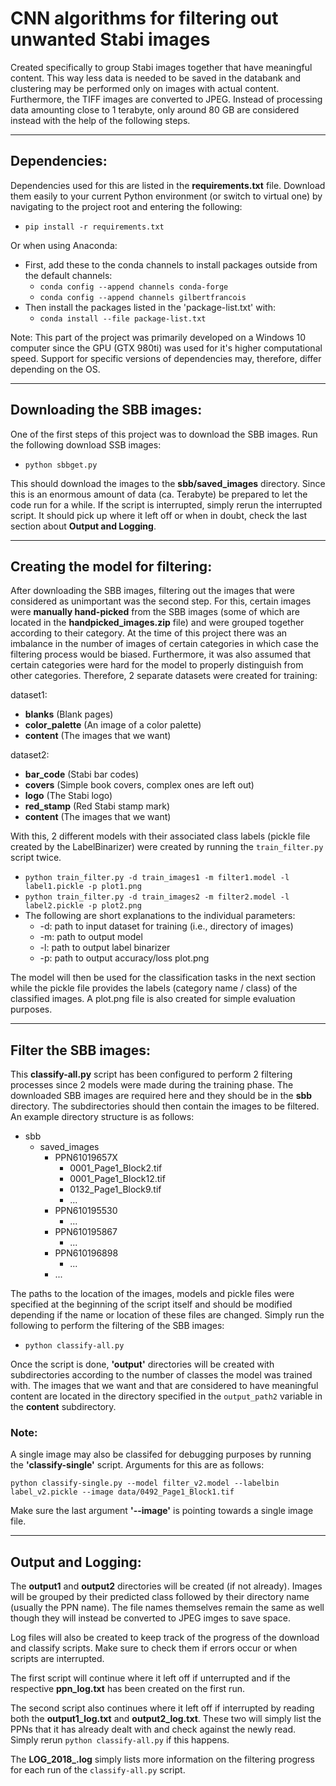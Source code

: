 # CNN algorithms for filtering out unwanted Stabi images
Created specifically to group Stabi images together that have meaningful content. This way less data is needed to be saved in the databank and clustering may be performed only on images with actual content. Furthermore, the TIFF images are converted to JPEG. Instead of processing data amounting close to 1 terabyte, only around 80 GB are considered instead with the help of the following steps.

---
## Dependencies:
Dependencies used for this are listed in the **requirements.txt** file. Download them easily to your current Python environment (or switch to virtual one) by navigating to the project root and entering the following:
* `pip install -r requirements.txt`

Or when using Anaconda:
* First, add these to the conda channels to install packages outside from the default channels:
    * `conda config --append channels conda-forge`
    * `conda config --append channels gilbertfrancois`
* Then install the packages listed in the 'package-list.txt' with:
    * `conda install --file package-list.txt`

Note: This part of the project was primarily developed on a Windows 10 computer since the GPU (GTX 980ti) was used for it's higher computational speed. Support for specific versions of dependencies may, therefore, differ depending on the OS.

---
## Downloading the SBB images:

One of the first steps of this project was to download the SBB images. Run the following download SSB images:
* `python sbbget.py`

This should download the images to the **sbb/saved_images** directory. Since this is an enormous amount of data (ca.  Terabyte) be prepared to let the code run for a while. If the script is interrupted, simply rerun the interrupted script. It should pick up where it left off or when in doubt, check the last section about **Output and Logging**.

---
## Creating the model for filtering:

After downloading the SBB images, filtering out the images that were considered as unimportant was the second step. For this, certain images were **manually hand-picked** from the SBB images (some of which are located in the **handpicked_images.zip** file) and were grouped together according to their category. At the time of this project there was an imbalance in the number of images of certain categories in which case the filtering process would be biased. Furthermore, it was also assumed that certain categories were hard for the model to properly distinguish from other categories. Therefore, 2 separate datasets were created for training:

dataset1:

* **blanks** (Blank pages)
* **color_palette** (An image of a color palette)
* **content** (The images that we want) 

dataset2:
* **bar_code** (Stabi bar codes)
* **covers** (Simple book covers, complex ones are left out)
* **logo** (The Stabi logo)
* **red_stamp** (Red Stabi stamp mark)
* **content** (The images that we want)

With this, 2 different models with their associated class labels (pickle file created by the LabelBinarizer) were created by running the `train_filter.py` script twice.

* `python train_filter.py -d train_images1 -m filter1.model -l label1.pickle -p plot1.png`
* `python train_filter.py -d train_images2 -m filter2.model -l label2.pickle -p plot2.png`
* The following are short explanations to the individual parameters:
    * -d: path to input dataset for training (i.e., directory of images)
    * -m: path to output model
    * -l: path to output label binarizer
    * -p: path to output accuracy/loss plot.png

The model will then be used for the classification tasks in the next section while the pickle file provides the labels (category name / class) of the classified images. A plot.png file is also created for simple evaluation purposes. 

---
## Filter the SBB images:

This **classify-all.py** script has been configured to perform 2 filtering processes since 2 models were made during the training phase. The downloaded SBB images are required here and they should be in the **sbb** directory.  The subdirectories should then contain the images to be filtered. An example directory structure is as follows:

* sbb
    * saved_images
        * PPN61019657X
            * 0001_Page1_Block2.tif
            * 0001_Page1_Block12.tif
            * 0132_Page1_Block9.tif
            * ...
        * PPN610195530
            * ...
        * PPN610195867
            * ...
        * PPN610196898
            * ...
        * ...


The paths to the location of the images, models and pickle files were specified at the beginning of the script itself and should be modified depending if the name or location of these files are changed.
Simply run the following to perform the filtering of the SBB images:
* `python classify-all.py` 

Once the script is done, **'output'** directories will be created with subdirectories according to the number of classes the model was trained with. The images that we want and that are considered to have meaningful content are located in the directory specified in the `output_path2` variable in the **content** subdirectory.


### Note:
A single image may also be classifed for debugging purposes by running the **'classify-single'** script. Arguments for this are as follows:

`python classify-single.py --model filter_v2.model --labelbin label_v2.pickle --image data/0492_Page1_Block1.tif`

Make sure the last argument **'--image'** is pointing towards a single image file.



---
## Output and Logging:
The **output1** and **output2** directories will be created (if not already). Images will be grouped by their predicted class followed by their directory name (usually the PPN name). The file names themselves remain the same as well though they will instead be converted to JPEG imges to save space.

Log files will also be created to keep track of the progress of the download and classify scripts. Make sure to check them if errors occur or when scripts are interrupted.

The first script will continue where it left off if unterrupted and if the respective **ppn_log.txt** has been created on the first run.

The second script also continues where it left off if interrupted by reading both the **output1_log.txt** and **output2_log.txt**. These two will simply list the PPNs that it has already dealt with and check against the newly read. Simply rerun `python classify-all.py` if this happens.

The **LOG_2018_.log** simply lists more information on the filtering progress for each run of the `classify-all.py` script.

